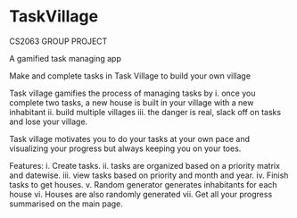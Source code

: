 # TaskVillage
CS2063 GROUP PROJECT

A gamified task managing app

Make and complete tasks in Task Village to build your own village

Task village gamifies the process of managing tasks by
i.   once you complete two tasks, a new house is built in your village with a new inhabitant
ii.  build multiple villages
iii. the danger is real, slack off on tasks and lose your village.

Task village motivates you to do your tasks at your own pace and visualizing your progress but always keeping you on your toes.

Features:
i.   Create tasks.
ii.  tasks are organized based on a priority matrix and datewise.
iii. view tasks based on priority and month and year.
iv.  Finish tasks to get houses.
v.   Random generator generates inhabitants for each house
vi.  Houses are also randomly generated
vii. Get all your progress summarised on the main page.
